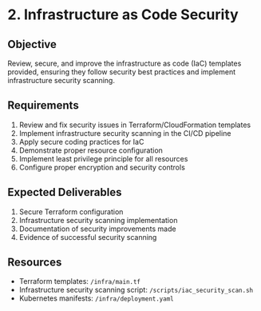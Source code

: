 # 2. Infrastructure as Code Security

## Objective

Review, secure, and improve the infrastructure as code (IaC) templates provided, ensuring they follow security best practices and implement infrastructure security scanning.

## Requirements

1. Review and fix security issues in Terraform/CloudFormation templates
2. Implement infrastructure security scanning in the CI/CD pipeline
3. Apply secure coding practices for IaC
4. Demonstrate proper resource configuration
5. Implement least privilege principle for all resources
6. Configure proper encryption and security controls

## Expected Deliverables

1. Secure Terraform configuration
2. Infrastructure security scanning implementation
3. Documentation of security improvements made
4. Evidence of successful security scanning

## Resources

- Terraform templates: `/infra/main.tf`
- Infrastructure security scanning script: `/scripts/iac_security_scan.sh`
- Kubernetes manifests: `/infra/deployment.yaml`
